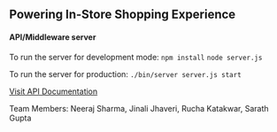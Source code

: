 ## Powering In-Store Shopping Experience

#### API/Middleware server

To run the server for development mode:
`npm install`
`node server.js`

To run the server for production:
`./bin/server server.js start`

[Visit API Documentation](https://nitsnwits.github.io/beacons-api/salesman-api.html)

Team Members: Neeraj Sharma, Jinali Jhaveri, Rucha Katakwar, Sarath Gupta

